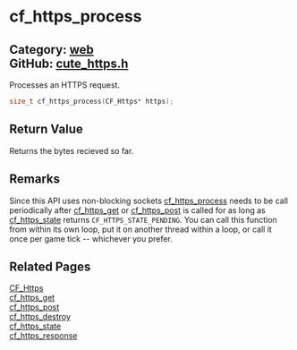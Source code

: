 [](../header.md ':include')

# cf_https_process

Category: [web](/api_reference?id=web)  
GitHub: [cute_https.h](https://github.com/RandyGaul/cute_framework/blob/master/include/cute_https.h)  
---

Processes an HTTPS request.

```cpp
size_t cf_https_process(CF_Https* https);
```

## Return Value

Returns the bytes recieved so far.

## Remarks

Since this API uses non-blocking sockets [cf_https_process](/web/cf_https_process.md) needs to be call periodically after [cf_https_get](/web/cf_https_get.md)
or [cf_https_post](/web/cf_https_post.md) is called for as long as [cf_https_state](/web/cf_https_state.md) returns `CF_HTTPS_STATE_PENDING`. You can call
this function from within its own loop, put it on another thread within a loop, or call it once per
game tick -- whichever you prefer.

## Related Pages

[CF_Https](/web/cf_https.md)  
[cf_https_get](/web/cf_https_get.md)  
[cf_https_post](/web/cf_https_post.md)  
[cf_https_destroy](/web/cf_https_destroy.md)  
[cf_https_state](/web/cf_https_state.md)  
[cf_https_response](/web/cf_https_response.md)  
